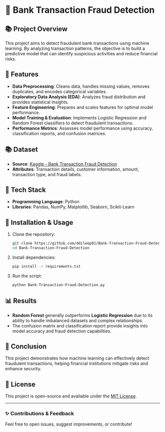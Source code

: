 # 🏦 Bank Transaction Fraud Detection

## 📚 Project Overview  
This project aims to detect fraudulent bank transactions using machine learning. By analyzing transaction patterns, the objective is to build a predictive model that can identify suspicious activities and reduce financial risks.

## 🔧 Features  
- **Data Preprocessing**: Cleans data, handles missing values, removes duplicates, and encodes categorical variables.
- **Exploratory Data Analysis (EDA)**: Analyzes fraud distribution and provides statistical insights.
- **Feature Engineering**: Prepares and scales features for optimal model performance.
- **Model Training & Evaluation**: Implements Logistic Regression and Random Forest classifiers to detect fraudulent transactions.
- **Performance Metrics**: Assesses model performance using accuracy, classification reports, and confusion matrices.

## 📚 Dataset  
- **Source**: [Kaggle - Bank Transaction Fraud Detection](https://www.kaggle.com/marusagar/bank-transaction-fraud-detection)
- **Attributes**: Transaction details, customer information, amount, transaction type, and fraud labels.

## 💪 Tech Stack  
- **Programming Language**: Python
- **Libraries**: Pandas, NumPy, Matplotlib, Seaborn, Scikit-Learn

## 📖 Installation & Usage  
1. Clone the repository:  
   ```bash
   git clone https://github.com/ddileep01/Bank-Transaction-Fraud-Detection.git
   cd Bank-Transaction-Fraud-Detection
   ```
2. Install dependencies:  
   ```bash
   pip install -r requirements.txt
   ```
3. Run the script:  
   ```bash
   python Bank-Transaction-Fraud-Detection.py
   ```

## 📊 Results  
- **Random Forest** generally outperforms **Logistic Regression** due to its ability to handle imbalanced datasets and complex relationships.
- The confusion matrix and classification report provide insights into model accuracy and fraud detection capabilities.

## 📝 Conclusion  
This project demonstrates how machine learning can effectively detect fraudulent transactions, helping financial institutions mitigate risks and enhance security.

## 💼 License  
This project is open-source and available under the [MIT License](LICENSE).

---
### ✨ Contributions & Feedback  
Feel free to open issues, suggest improvements, or contribute!
